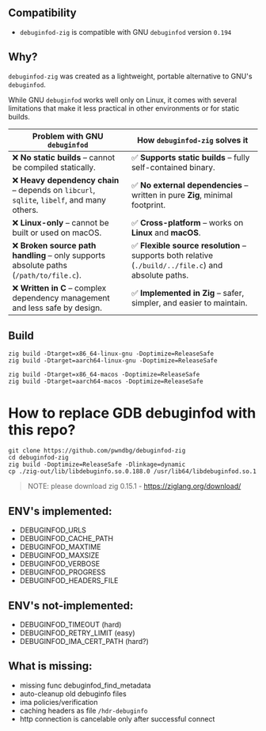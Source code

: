 ## Compatibility
- `debuginfod-zig` is compatible with GNU `debuginfod` version `0.194`

## Why?
`debuginfod-zig` was created as a lightweight, portable alternative to GNU's `debuginfod`.

While GNU `debuginfod` works well only on Linux, it comes with several limitations that make it less practical in other environments or for static builds.

| Problem with GNU `debuginfod` | How `debuginfod-zig` solves it                                                                      |
|-------------------------------|-----------------------------------------------------------------------------------------------------|
| ❌ **No static builds** – cannot be compiled statically. | ✅ **Supports static builds** – fully self-contained binary.                                         |
| ❌ **Heavy dependency chain** – depends on `libcurl`, `sqlite`, `libelf`, and many others. | ✅ **No external dependencies** – written in pure **Zig**, minimal footprint.                        |
| ❌ **Linux-only** – cannot be built or used on macOS. | ✅ **Cross-platform** – works on **Linux** and **macOS**.                                            |
| ❌ **Broken source path handling** – only supports absolute paths (`/path/to/file.c`). | ✅ **Flexible source resolution** – supports both relative (`./build/../file.c`) and absolute paths. |
| ❌ **Written in C** – complex dependency management and less safe by design. | ✅ **Implemented in Zig** – safer, simpler, and easier to maintain.                                  |


## Build
```
zig build -Dtarget=x86_64-linux-gnu -Doptimize=ReleaseSafe
zig build -Dtarget=aarch64-linux-gnu -Doptimize=ReleaseSafe

zig build -Dtarget=x86_64-macos -Doptimize=ReleaseSafe
zig build -Dtarget=aarch64-macos -Doptimize=ReleaseSafe
```

# How to replace GDB debuginfod with this repo?
```
git clone https://github.com/pwndbg/debuginfod-zig
cd debuginfod-zig
zig build -Doptimize=ReleaseSafe -Dlinkage=dynamic
cp ./zig-out/lib/libdebuginfo.so.0.188.0 /usr/lib64/libdebuginfod.so.1
```
> NOTE: please download zig 0.15.1 - https://ziglang.org/download/

## ENV's implemented:
- DEBUGINFOD_URLS
- DEBUGINFOD_CACHE_PATH
- DEBUGINFOD_MAXTIME
- DEBUGINFOD_MAXSIZE
- DEBUGINFOD_VERBOSE
- DEBUGINFOD_PROGRESS
- DEBUGINFOD_HEADERS_FILE

## ENV's not-implemented:
- DEBUGINFOD_TIMEOUT (hard)
- DEBUGINFOD_RETRY_LIMIT (easy)
- DEBUGINFOD_IMA_CERT_PATH (hard?)

## What is missing:
- missing func debuginfod_find_metadata
- auto-cleanup old debuginfo files
- ima policies/verification
- caching headers as file `/hdr-debuginfo`
- http connection is cancelable only after successful connect
